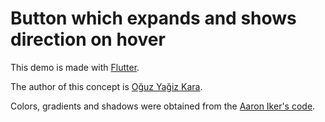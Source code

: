 # Button which expands and shows direction on hover

This demo is made with [Flutter](https://flutter.dev/).

The author of this concept is [Oğuz Yağiz Kara](https://twitter.com/oguzyagizkara/status/1746558814227152983).

Colors, gradients and shadows were obtained from the [Aaron Iker's code](https://twitter.com/aaroniker_me/status/1746774706454249743). 
